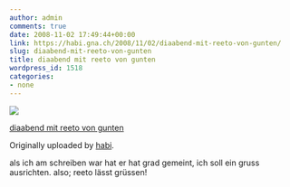 ```yaml
---
author: admin
comments: true
date: 2008-11-02 17:49:44+00:00
link: https://habi.gna.ch/2008/11/02/diaabend-mit-reeto-von-gunten/
slug: diaabend-mit-reeto-von-gunten
title: diaabend mit reeto von gunten
wordpress_id: 1518
categories:
- none
---
```



 [![](http://farm4.static.flickr.com/3247/2995370145_215acd918b_m.jpg)](http://www.flickr.com/photos/habi/2995370145/)
   

 
  [diaabend mit reeto von gunten](http://www.flickr.com/photos/habi/2995370145/)
    

  Originally uploaded by [habi](http://www.flickr.com/people/habi/).
 



als ich am schreiben war hat er hat grad gemeint, ich soll ein gruss ausrichten. also; reeto lässt grüssen!
  

